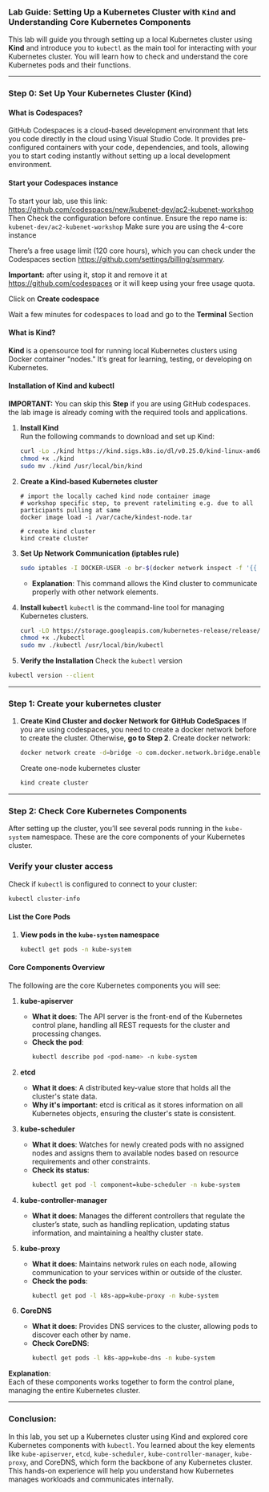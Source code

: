 ### Lab Guide: Setting Up a Kubernetes Cluster with `Kind` and Understanding Core Kubernetes Components

This lab will guide you through setting up a local Kubernetes cluster using **Kind** and introduce you to `kubectl` as the main tool for interacting with your Kubernetes cluster. You will learn how to check and understand the core Kubernetes pods and their functions.

---

### **Step 0: Set Up Your Kubernetes Cluster (Kind)**

#### **What is Codespaces?**
GitHub Codespaces is a cloud-based development environment that lets you code directly in the cloud using Visual Studio Code. It provides pre-configured containers with your code, dependencies, and tools, allowing you to start coding instantly without setting up a local development environment.

#### **Start your Codespaces instance**
To start your lab, use this link: https://github.com/codespaces/new/kubenet-dev/ac2-kubenet-workshop
Then Check the configuration before continue. Ensure the repo name is: `kubenet-dev/ac2-kubenet-workshop`
Make sure you are using the 4-core instance

There’s a free usage limit (120 core hours), which you can check under the Codespaces section
https://github.com/settings/billing/summary.

   **Important:** after using it, stop it and remove it at https://github.com/codespaces or it will keep using your free usage quota.

Click on **Create codespace**

Wait a few minutes for codespaces to load and go to the **Terminal** Section

#### **What is Kind?**
**Kind** is a opensource tool for running local Kubernetes clusters using Docker container "nodes." It’s great for learning, testing, or developing on Kubernetes.

#### **Installation of Kind and kubectl**

  **IMPORTANT:** You can skip this **Step** if you are using GitHub codespaces. the lab image is already coming with the required tools and applications.

1. **Install Kind**  
   Run the following commands to download and set up Kind:
   ```bash
   curl -Lo ./kind https://kind.sigs.k8s.io/dl/v0.25.0/kind-linux-amd64
   chmod +x ./kind
   sudo mv ./kind /usr/local/bin/kind
   ```
2. **Create a Kind-based Kubernetes cluster**
   ```shell
   # import the locally cached kind node container image
   # workshop specific step, to prevent ratelimiting e.g. due to all participants pulling at same
   docker image load -i /var/cache/kindest-node.tar

   # create kind cluster
   kind create cluster
   ```

3. **Set Up Network Communication (iptables rule)**
   ```bash
   sudo iptables -I DOCKER-USER -o br-$(docker network inspect -f '{{ printf "%.12s" .ID }}' kind) -j ACCEPT
   ```
   - **Explanation**: This command allows the Kind cluster to communicate properly with other network elements.

4. **Install `kubectl`**
`kubectl` is the command-line tool for managing Kubernetes clusters.
   ```bash
   curl -LO https://storage.googleapis.com/kubernetes-release/release/$(curl -s https://storage.googleapis.com/kubernetes-release/release/stable.txt)/bin/linux/amd64/kubectl
   chmod +x ./kubectl
   sudo mv ./kubectl /usr/local/bin/kubectl
   ```
5.  **Verify the Installation**
Check the `kubectl` version
   ```bash
   kubectl version --client
   ```
---

### **Step 1: Create your kubernetes cluster**
1. **Create Kind Cluster and docker Network for GitHub CodeSpaces**
   If you are using codespaces, you need to create a docker network before to create the cluster. Otherwise, **go to Step 2**.
   Create docker network:
   ```bash
   docker network create -d=bridge -o com.docker.network.bridge.enable_ip_masquerade=true -o com.docker.network.driver.mtu=1500 --subnet fc00:f853:ccd:e793::/64 kind
   ```
   Create one-node kubernetes cluster
   ```bash
   kind create cluster
   ```

---

### **Step 2: Check Core Kubernetes Components**
After setting up the cluster, you’ll see several pods running in the `kube-system` namespace. These are the core components of your Kubernetes cluster.

### **Verify your cluster access**  
   Check if `kubectl` is configured to connect to your cluster:
   ```bash
   kubectl cluster-info
   ```

#### **List the Core Pods**
1. **View pods in the `kube-system` namespace**
   ```bash
   kubectl get pods -n kube-system
   ```

#### **Core Components Overview**
The following are the core Kubernetes components you will see:

1. **kube-apiserver**
   - **What it does**: The API server is the front-end of the Kubernetes control plane, handling all REST requests for the cluster and processing changes.
   - **Check the pod**:
     ```bash
     kubectl describe pod <pod-name> -n kube-system
     ```

2. **etcd**
   - **What it does**: A distributed key-value store that holds all the cluster's state data.
   - **Why it's important**: etcd is critical as it stores information on all Kubernetes objects, ensuring the cluster's state is consistent.

3. **kube-scheduler**
   - **What it does**: Watches for newly created pods with no assigned nodes and assigns them to available nodes based on resource requirements and other constraints.
   - **Check its status**:
     ```bash
     kubectl get pod -l component=kube-scheduler -n kube-system
     ```

4. **kube-controller-manager**
   - **What it does**: Manages the different controllers that regulate the cluster’s state, such as handling replication, updating status information, and maintaining a healthy cluster state.

5. **kube-proxy**
   - **What it does**: Maintains network rules on each node, allowing communication to your services within or outside of the cluster.
   - **Check the pods**:
     ```bash
     kubectl get pod -l k8s-app=kube-proxy -n kube-system
     ```

6. **CoreDNS**
   - **What it does**: Provides DNS services to the cluster, allowing pods to discover each other by name.
   - **Check CoreDNS**:
     ```bash
     kubectl get pods -l k8s-app=kube-dns -n kube-system
     ```

**Explanation**:  
Each of these components works together to form the control plane, managing the entire Kubernetes cluster.


---

### **Conclusion:**
In this lab, you set up a Kubernetes cluster using Kind and explored core Kubernetes components with `kubectl`. You learned about the key elements like `kube-apiserver`, `etcd`, `kube-scheduler`, `kube-controller-manager`, `kube-proxy`, and CoreDNS, which form the backbone of any Kubernetes cluster. This hands-on experience will help you understand how Kubernetes manages workloads and communicates internally.
